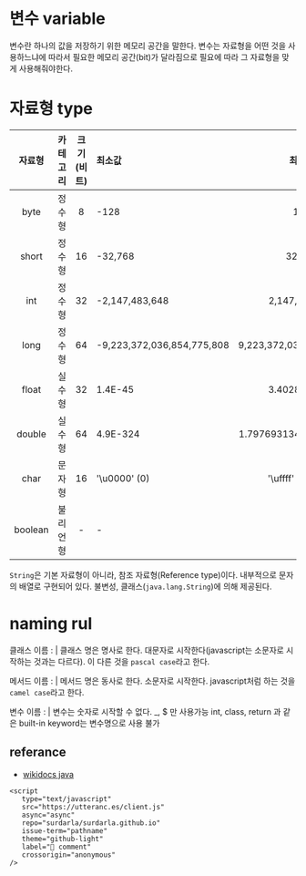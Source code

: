 # 변수 variable

변수란 하나의 값을 저장하기 위한 메모리 공간을 말한다. 변수는 자료형을 어떤 것을 사용하느냐에 따라서 필요한 메모리 공간(bit)가 달라짐으로 필요에 따라 그 자료형을 맞게 사용해줘야한다.



# 자료형 type

| 자료형  | 카테고리 | 크기 (비트) | 최소값                     |          최대값           |  기본값  |
| :-----: | :------: | :---------: | :------------------------- | :-----------------------: | :------: |
|  byte   |  정수형  |      8      | -128                       |            127            |    0     |
|  short  |  정수형  |     16      | -32,768                    |          32,767           |    0     |
|   int   |  정수형  |     32      | -2,147,483,648             |       2,147,483,647       |    0     |
|  long   |  정수형  |     64      | -9,223,372,036,854,775,808 | 9,223,372,036,854,775,807 |    0L    |
|  float  |  실수형  |     32      | 1.4E-45                    |       3.4028235E38        |   0.0f   |
| double  |  실수형  |     64      | 4.9E-324                   |  1.7976931348623157E308   |   0.0d   |
|  char   |  문자형  |     16      | '\u0000' (0)               |     '\uffff' (65,535)     | '\u0000' |
| boolean | 불리언형 |      -      | -                          |             -             |  false   |

`String`은 기본 자료형이 아니라, 참조 자료형(Reference type)이다. 내부적으로 문자의 배열로 구현되어 있다. 불변성, 클래스(`java.lang.String`)에 의해 제공된다. 

# naming rul

클래스 이름
: |
클래스 명은 명사로 한다.
대문자로 시작한다(javascript는 소문자로 시작하는 것과는 다르다).
이 다른 것을 `pascal case`라고 한다.

메서드 이름
: |
메서드 명은 동사로 한다.
소문자로 시작한다.
javascript처럼 하는 것을 `camel case`라고 한다.

변수 이름
: |
변수는 숫자로 시작할 수 없다.
_, $ 만 사용가능
int, class, return 과 같은 built-in keyword는 변수명으로 사용 불가

## referance

- [wikidocs java](https://wikidocs.net/1936)


```{raw} html
<script
   type="text/javascript"
   src="https://utteranc.es/client.js"
   async="async"
   repo="surdarla/surdarla.github.io"
   issue-term="pathname"
   theme="github-light"
   label="💬 comment"
   crossorigin="anonymous"
/>
```
